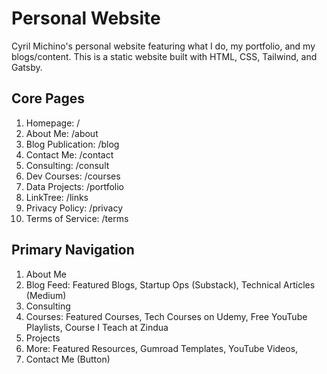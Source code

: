 # Personal Website
Cyril Michino's personal website featuring what I do, my portfolio, and my blogs/content. This is a static website built with HTML, CSS, Tailwind, and Gatsby.

## Core Pages
1. Homepage: /
2. About Me: /about
3. Blog Publication: /blog
4. Contact Me: /contact
5. Consulting: /consult
6. Dev Courses: /courses
7. Data Projects: /portfolio
8. LinkTree: /links
9. Privacy Policy: /privacy
10. Terms of Service: /terms

## Primary Navigation
1. About Me
2. Blog Feed: Featured Blogs, Startup Ops (Substack), Technical Articles (Medium)
3. Consulting
4. Courses: Featured Courses, Tech Courses on Udemy, Free YouTube Playlists, Course I Teach at Zindua
5. Projects
6. More: Featured Resources, Gumroad Templates, YouTube Videos, 
7. Contact Me (Button)
